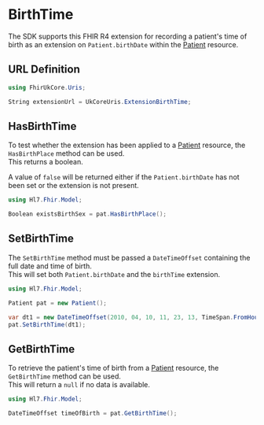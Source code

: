 ---
---

# BirthTime

The SDK supports this FHIR R4 extension for recording a patient's time of birth as an extension on `Patient.birthDate` within the [Patient](/docs/resources/res-patient) resource.

  
## URL Definition

``` csharp
using FhirUkCore.Uris;

String extensionUrl = UkCoreUris.ExtensionBirthTime;
```
## HasBirthTime

To test whether the extension has been applied to a [Patient](/docs/resources/res-patient) resource, the `HasBirthPlace` method can be used.  
This returns a boolean.

A value of `false` will be returned either if the `Patient.birthDate` has not been set or the extension is not present.

``` csharp
using Hl7.Fhir.Model;

Boolean existsBirthSex = pat.HasBirthPlace();
```

## SetBirthTime

The `SetBirthTime` method must be passed a `DateTimeOffset` containing the full date and time of birth.  
This will set both `Patient.birthDate` and the `birthTime` extension.

``` csharp
using Hl7.Fhir.Model;

Patient pat = new Patient();

var dt1 = new DateTimeOffset(2010, 04, 10, 11, 23, 13, TimeSpan.FromHours(3));
pat.SetBirthTime(dt1);
```

## GetBirthTime

To retrieve the patient's time of birth from a [Patient](/docs/resources/res-patient) resource, the `GetBirthTime` method can be used.  
This will return a `null` if no data is available.

``` csharp
using Hl7.Fhir.Model;

DateTimeOffset timeOfBirth = pat.GetBirthTime();
```

